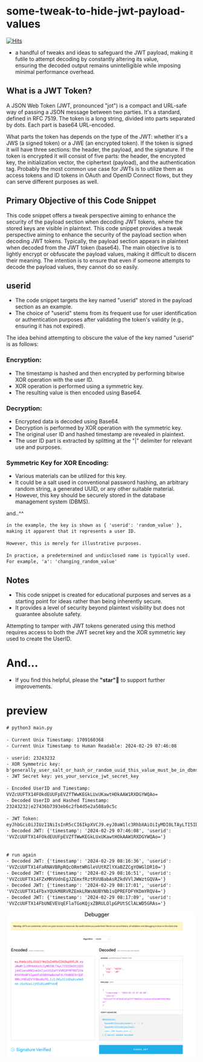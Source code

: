 # some-tweak-to-hide-jwt-payload-values
[![Hits](https://hits.seeyoufarm.com/api/count/incr/badge.svg?url=https%3A%2F%2Fgithub.com%2Fpassword123456%2Fsome-tweak-to-hide-jwt-payload-values&count_bg=%2379C83D&title_bg=%23555555&icon=&icon_color=%23E7E7E7&title=hits&edge_flat=false)](https://hits.seeyoufarm.com)

- a handful of tweaks and ideas to safeguard the JWT payload, making it futile to attempt decoding by constantly altering its value, <br> ensuring the decoded output remains unintelligible while imposing minimal performance overhead.

## What is a JWT Token?
A JSON Web Token (JWT, pronounced "jot") is a compact and URL-safe way of passing a JSON message between two parties. It's a standard, defined in RFC 7519. The token is a long string, divided into parts separated by dots. Each part is base64 URL-encoded.

What parts the token has depends on the type of the JWT: whether it's a JWS (a signed token) or a JWE (an encrypted token). If the token is signed it will have three sections: the header, the payload, and the signature. If the token is encrypted it will consist of five parts: the header, the encrypted key, the initialization vector, the ciphertext (payload), and the authentication tag. Probably the most common use case for JWTs is to utilize them as access tokens and ID tokens in OAuth and OpenID Connect flows, but they can serve different purposes as well.


## Primary Objective of this Code Snippet

This code snippet offers a tweak perspective aiming to enhance the security of the payload section when decoding JWT tokens, where the stored keys are visible in plaintext.
This code snippet provides a tweak perspective aiming to enhance the security of the payload section when decoding JWT tokens. Typically, the payload section appears in plaintext when decoded from the JWT token (base64).
The main objective is to lightly encrypt or obfuscate the payload values, making it difficult to discern their meaning. The intention is to ensure that even if someone attempts to decode the payload values, they cannot do so easily.

## userid

- The code snippet targets the key named "userid" stored in the payload section as an example.
- The choice of "userid" stems from its frequent use for user identification or authentication purposes after validating the token's validity (e.g., ensuring it has not expired).

The idea behind attempting to obscure the value of the key named "userid" is as follows:

### Encryption:

- The timestamp is hashed and then encrypted by performing bitwise XOR operation with the user ID.
- XOR operation is performed using a symmetric key.
- The resulting value is then encoded using Base64.

### Decryption:

- Encrypted data is decoded using Base64.
- Decryption is performed by XOR operation with the symmetric key.
- The original user ID and hashed timestamp are revealed in plaintext.
- The user ID part is extracted by splitting at the "|" delimiter for relevant use and purposes.

### Symmetric Key for XOR Encoding:

- Various materials can be utilized for this key.
- It could be a salt used in conventional password hashing, an arbitrary random string, a generated UUID, or any other suitable material.
- However, this key should be securely stored in the database management system (DBMS).

and..^^
```
in the example, the key is shown as { 'userid': 'random_value' },
making it apparent that it represents a user ID.

However, this is merely for illustrative purposes.

In practice, a predetermined and undisclosed name is typically used.
For example, 'a': 'changing_random_value'
```

## Notes
- This code snippet is created for educational purposes and serves as a starting point for ideas rather than being inherently secure. 
- It provides a level of security beyond plaintext visibility but does not guarantee absolute safety.

Attempting to tamper with JWT tokens generated using this method requires access to both the JWT secret key and the XOR symmetric key used to create the UserID.

# And...
- If you find this helpful, please the **"star"**:star2: to support further improvements.

# preview
```
# python3 main.py

- Current Unix Timestamp: 1709160368
- Current Unix Timestamp to Human Readable: 2024-02-29 07:46:08

- userid: 23243232
- XOR Symmetric key: b'generally_user_salt_or_hash_or_random_uuid_this_value_must_be_in_dbms'
- JWT Secret key: yes_your_service_jwt_secret_key

- Encoded UserID and Timestamp: VVZcUUFTX14FOkdEUUFpEVZfTWwKEGkLUxUKawtHOkAAW1RXDGYWQAo=
- Decoded UserID and Hashed Timestamp: 23243232|e27436b7393eb6c2fb4d5e2a508a9c5c

- JWT Token: eyJhbGciOiJIUzI1NiIsInR5cCI6IkpXVCJ9.eyJ0aW1lc3RhbXAiOiIyMDI0LTAyLTI5IDA3OjQ2OjA4IiwidXNlcmlkIjoiVlZaY1VVRlRYMTRGT2tkRVVVRnBFVlpmVFd3S0VHa0xVeFVLYXd0SE9rQUFXMVJYREdZV1FBbz0ifQ.bM_6cBZHdXhMZjyefr6YO5n5X51SzXjyBUEzFiBaZ7Q
- Decoded JWT: {'timestamp': '2024-02-29 07:46:08', 'userid': 'VVZcUUFTX14FOkdEUUFpEVZfTWwKEGkLUxUKawtHOkAAW1RXDGYWQAo='}


# run again
- Decoded JWT: {'timestamp': '2024-02-29 08:16:36', 'userid': 'VVZcUUFTX14FaRNAVBRpRQcORmtWRGleVUtRZlYXaBZZCgYOWGlDR10='}
- Decoded JWT: {'timestamp': '2024-02-29 08:16:51', 'userid': 'VVZcUUFTX14FZxMRVUdnEgJZEmxfRztRVUBabAsRZkdVVlJWWztGQVA='}
- Decoded JWT: {'timestamp': '2024-02-29 08:17:01', 'userid': 'VVZcUUFTX14FbxYQUkM8RVRZEmkLRWsNUBYNb1sQPREFDFYKDmYRQV4='}
- Decoded JWT: {'timestamp': '2024-02-29 08:17:09', 'userid': 'VVZcUUFTX14FbUNEVEVqEFlaTGoKQjxZBRULOlpGPUtSClALWD5GRAs='}
```

![img](https://github.com/password123456/some-tweak-to-hide-jwt-payload-values/blob/main/jwt.png)


